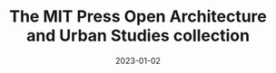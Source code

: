 ---
title: 'The MIT Press Open Architecture and Urban Studies collection'
link: https://mitpress.mit.edu/MIT-Press-Open-Architecture-and-Urban-Studies/
description: MIT Press Open Architecture and Urban Studies is a robust digital collection of classic and previously out-of-print architecture and urban studies.
tags: [architecture]
content-type: Publication
date: 2023-01-02
---